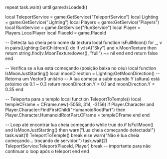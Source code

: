 repeat task.wait() until game:IsLoaded()

local TeleportService = game:GetService("TeleportService")
local Lighting = game:GetService("Lighting")
local Players = game:GetService("Players")
local RunService = game:GetService("RunService")
local Player = Players.LocalPlayer
local PlaceId = game.PlaceId

-- Detecta lua cheia pelo nome da textura
local function IsFullMoon()
    for _, v in pairs(Lighting:GetChildren()) do
        if v:IsA("Sky") and v.MoonTexture then
            return string.find(v.MoonTexture:lower(), "full") ~= nil
        end
    end
    return false
end

-- Verifica se a lua está começando (posição baixa no céu)
local function IsMoonJustStarting()
    local moonDirection = Lighting:GetMoonDirection() -- Retorna um Vector3 unitário
    -- A lua começa a subir quando Y (altura) está próximo de 0.1 ~ 0.3
    return moonDirection.Y > 0.1 and moonDirection.Y < 0.35
end

-- Teleporta para o templo
local function TeleportToTemple()
    local templeCFrame = CFrame.new(-5058, 314, -3156)
    if Player.Character and Player.Character:FindFirstChild("HumanoidRootPart") then
        Player.Character.HumanoidRootPart.CFrame = templeCFrame
    end
end

-- Loop até encontrar lua cheia começando
while true do
    if IsFullMoon() and IsMoonJustStarting() then
        warn("Lua cheia começando detectada!")
        task.wait(1)
        TeleportToTemple()
        break
    else
        warn("Não é lua cheia começando... trocando de servidor.")
        task.wait(2)
        TeleportService:Teleport(PlaceId, Player)
        break -- importante para não continuar o loop após o teleport
    end
end
